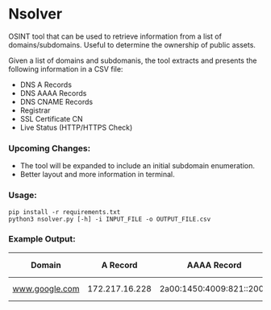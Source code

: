 # Nsolver
OSINT tool that can be used to retrieve information from a list of domains/subdomains. Useful to determine the ownership of public assets. 

Given a list of domains and subdomanis, the tool extracts and presents the following information in a CSV file:
- DNS A Records
- DNS AAAA Records
- DNS CNAME Records
- Registrar
- SSL Certificate CN
- Live Status (HTTP/HTTPS Check)

### Upcoming Changes:
- The tool will be expanded to include an initial subdomain enumeration.
- Better layout and more information in terminal.

### Usage:
```
pip install -r requirements.txt
python3 nsolver.py [-h] -i INPUT_FILE -o OUTPUT_FILE.csv
```

### Example Output:

| Domain | A Record | AAAA Record | CNAME Record | IP Owners | SSL CN | Live |
| -------- | ------- | ------- | ------- | ------- | ------- | ------- |
| www.google.com | 172.217.16.228 | 2a00:1450:4009:821::2004 | N/A | GOOGLE | www.google.com | Live (200) |

